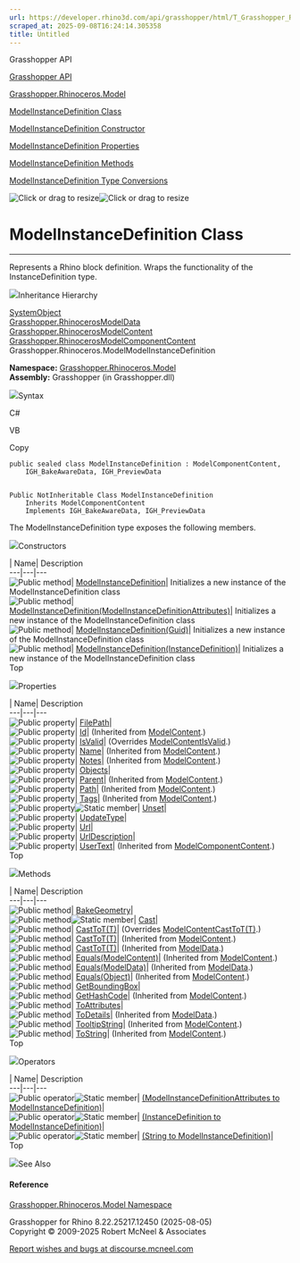 ```yaml
---
url: https://developer.rhino3d.com/api/grasshopper/html/T_Grasshopper_Rhinoceros_Model_ModelInstanceDefinition.htm
scraped_at: 2025-09-08T16:24:14.305358
title: Untitled
---
```


Grasshopper API

[Grasshopper API](../html/723c01da-9986-4db2-8f53-6f3a7494df75.htm
"Grasshopper API")

[Grasshopper.Rhinoceros.Model](../html/N_Grasshopper_Rhinoceros_Model.htm
"Grasshopper.Rhinoceros.Model")

[ModelInstanceDefinition
Class](../html/T_Grasshopper_Rhinoceros_Model_ModelInstanceDefinition.htm
"ModelInstanceDefinition Class")

[ModelInstanceDefinition Constructor
](../html/Overload_Grasshopper_Rhinoceros_Model_ModelInstanceDefinition__ctor.htm
"ModelInstanceDefinition Constructor ")

[ModelInstanceDefinition
Properties](../html/Properties_T_Grasshopper_Rhinoceros_Model_ModelInstanceDefinition.htm
"ModelInstanceDefinition Properties")

[ModelInstanceDefinition
Methods](../html/Methods_T_Grasshopper_Rhinoceros_Model_ModelInstanceDefinition.htm
"ModelInstanceDefinition Methods")

[ModelInstanceDefinition Type
Conversions](../html/Operators_T_Grasshopper_Rhinoceros_Model_ModelInstanceDefinition.htm
"ModelInstanceDefinition Type Conversions")

![Click or drag to resize](../icons/TocOpen.gif)![Click or drag to
resize](../icons/TocClose.gif)

# ModelInstanceDefinition Class  
  
---  
  
Represents a Rhino block definition. Wraps the functionality of the
InstanceDefinition type.

![](../icons/SectionExpanded.png)Inheritance Hierarchy

[SystemObject](https://docs.microsoft.com/dotnet/api/system.object)  
[Grasshopper.RhinocerosModelData](T_Grasshopper_Rhinoceros_ModelData.htm)  
[Grasshopper.RhinocerosModelContent](T_Grasshopper_Rhinoceros_ModelContent.htm)  
[Grasshopper.RhinocerosModelComponentContent](T_Grasshopper_Rhinoceros_ModelComponentContent.htm)  
Grasshopper.Rhinoceros.ModelModelInstanceDefinition  

**Namespace:**
[Grasshopper.Rhinoceros.Model](N_Grasshopper_Rhinoceros_Model.htm)  
**Assembly:** Grasshopper (in Grasshopper.dll)

![](../icons/SectionExpanded.png)Syntax

C#

VB

Copy

    
    
    public sealed class ModelInstanceDefinition : ModelComponentContent, 
    	IGH_BakeAwareData, IGH_PreviewData
    
    
    Public NotInheritable Class ModelInstanceDefinition
    	Inherits ModelComponentContent
    	Implements IGH_BakeAwareData, IGH_PreviewData

The ModelInstanceDefinition type exposes the following members.

![](../icons/SectionExpanded.png)Constructors

| Name| Description  
---|---|---  
![Public method](../icons/pubmethod.gif)|
[ModelInstanceDefinition](M_Grasshopper_Rhinoceros_Model_ModelInstanceDefinition__ctor.htm)|
Initializes a new instance of the ModelInstanceDefinition class  
![Public method](../icons/pubmethod.gif)|
[ModelInstanceDefinition(ModelInstanceDefinitionAttributes)](M_Grasshopper_Rhinoceros_Model_ModelInstanceDefinition__ctor_1.htm)|
Initializes a new instance of the ModelInstanceDefinition class  
![Public method](../icons/pubmethod.gif)|
[ModelInstanceDefinition(Guid)](M_Grasshopper_Rhinoceros_Model_ModelInstanceDefinition__ctor_3.htm)|
Initializes a new instance of the ModelInstanceDefinition class  
![Public method](../icons/pubmethod.gif)|
[ModelInstanceDefinition(InstanceDefinition)](M_Grasshopper_Rhinoceros_Model_ModelInstanceDefinition__ctor_2.htm)|
Initializes a new instance of the ModelInstanceDefinition class  
Top

![](../icons/SectionExpanded.png)Properties

| Name| Description  
---|---|---  
![Public property](../icons/pubproperty.gif)|
[FilePath](P_Grasshopper_Rhinoceros_Model_ModelInstanceDefinition_FilePath.htm)|  
![Public property](../icons/pubproperty.gif)|
[Id](P_Grasshopper_Rhinoceros_ModelContent_Id.htm)|  (Inherited from
[ModelContent](T_Grasshopper_Rhinoceros_ModelContent.htm).)  
![Public property](../icons/pubproperty.gif)|
[IsValid](P_Grasshopper_Rhinoceros_Model_ModelInstanceDefinition_IsValid.htm)|
(Overrides
[ModelContentIsValid](P_Grasshopper_Rhinoceros_ModelContent_IsValid.htm).)  
![Public property](../icons/pubproperty.gif)|
[Name](P_Grasshopper_Rhinoceros_ModelContent_Name.htm)|  (Inherited from
[ModelContent](T_Grasshopper_Rhinoceros_ModelContent.htm).)  
![Public property](../icons/pubproperty.gif)|
[Notes](P_Grasshopper_Rhinoceros_ModelContent_Notes.htm)|  (Inherited from
[ModelContent](T_Grasshopper_Rhinoceros_ModelContent.htm).)  
![Public property](../icons/pubproperty.gif)|
[Objects](P_Grasshopper_Rhinoceros_Model_ModelInstanceDefinition_Objects.htm)|  
![Public property](../icons/pubproperty.gif)|
[Parent](P_Grasshopper_Rhinoceros_ModelContent_Parent.htm)|  (Inherited from
[ModelContent](T_Grasshopper_Rhinoceros_ModelContent.htm).)  
![Public property](../icons/pubproperty.gif)|
[Path](P_Grasshopper_Rhinoceros_ModelContent_Path.htm)|  (Inherited from
[ModelContent](T_Grasshopper_Rhinoceros_ModelContent.htm).)  
![Public property](../icons/pubproperty.gif)|
[Tags](P_Grasshopper_Rhinoceros_ModelContent_Tags.htm)|  (Inherited from
[ModelContent](T_Grasshopper_Rhinoceros_ModelContent.htm).)  
![Public property](../icons/pubproperty.gif)![Static
member](../icons/static.gif)|
[Unset](P_Grasshopper_Rhinoceros_Model_ModelInstanceDefinition_Unset.htm)|  
![Public property](../icons/pubproperty.gif)|
[UpdateType](P_Grasshopper_Rhinoceros_Model_ModelInstanceDefinition_UpdateType.htm)|  
![Public property](../icons/pubproperty.gif)|
[Url](P_Grasshopper_Rhinoceros_Model_ModelInstanceDefinition_Url.htm)|  
![Public property](../icons/pubproperty.gif)|
[UrlDescription](P_Grasshopper_Rhinoceros_Model_ModelInstanceDefinition_UrlDescription.htm)|  
![Public property](../icons/pubproperty.gif)|
[UserText](P_Grasshopper_Rhinoceros_ModelComponentContent_UserText.htm)|
(Inherited from
[ModelComponentContent](T_Grasshopper_Rhinoceros_ModelComponentContent.htm).)  
Top

![](../icons/SectionExpanded.png)Methods

| Name| Description  
---|---|---  
![Public method](../icons/pubmethod.gif)|
[BakeGeometry](M_Grasshopper_Rhinoceros_Model_ModelInstanceDefinition_BakeGeometry.htm)|  
![Public method](../icons/pubmethod.gif)![Static member](../icons/static.gif)|
[Cast](M_Grasshopper_Rhinoceros_Model_ModelInstanceDefinition_Cast.htm)|  
![Public method](../icons/pubmethod.gif)|
[CastToT(T)](M_Grasshopper_Rhinoceros_Model_ModelInstanceDefinition_CastTo__1.htm)|
(Overrides
[ModelContentCastToT(T)](M_Grasshopper_Rhinoceros_ModelContent_CastTo__1.htm).)  
![Public method](../icons/pubmethod.gif)|
[CastToT(T)](M_Grasshopper_Rhinoceros_ModelContent_CastTo__1.htm)|  (Inherited
from [ModelContent](T_Grasshopper_Rhinoceros_ModelContent.htm).)  
![Public method](../icons/pubmethod.gif)|
[CastToT(T)](M_Grasshopper_Rhinoceros_ModelData_CastTo__1.htm)|  (Inherited
from [ModelData](T_Grasshopper_Rhinoceros_ModelData.htm).)  
![Public method](../icons/pubmethod.gif)|
[Equals(ModelContent)](M_Grasshopper_Rhinoceros_ModelContent_Equals.htm)|
(Inherited from [ModelContent](T_Grasshopper_Rhinoceros_ModelContent.htm).)  
![Public method](../icons/pubmethod.gif)|
[Equals(ModelData)](M_Grasshopper_Rhinoceros_ModelData_Equals.htm)|
(Inherited from [ModelData](T_Grasshopper_Rhinoceros_ModelData.htm).)  
![Public method](../icons/pubmethod.gif)|
[Equals(Object)](M_Grasshopper_Rhinoceros_ModelContent_Equals_1.htm)|
(Inherited from [ModelContent](T_Grasshopper_Rhinoceros_ModelContent.htm).)  
![Public method](../icons/pubmethod.gif)|
[GetBoundingBox](M_Grasshopper_Rhinoceros_Model_ModelInstanceDefinition_GetBoundingBox.htm)|  
![Public method](../icons/pubmethod.gif)|
[GetHashCode](M_Grasshopper_Rhinoceros_ModelContent_GetHashCode.htm)|
(Inherited from [ModelContent](T_Grasshopper_Rhinoceros_ModelContent.htm).)  
![Public method](../icons/pubmethod.gif)|
[ToAttributes](M_Grasshopper_Rhinoceros_Model_ModelInstanceDefinition_ToAttributes.htm)|  
![Public method](../icons/pubmethod.gif)|
[ToDetails](M_Grasshopper_Rhinoceros_ModelData_ToDetails.htm)|  (Inherited
from [ModelData](T_Grasshopper_Rhinoceros_ModelData.htm).)  
![Public method](../icons/pubmethod.gif)|
[TooltipString](M_Grasshopper_Rhinoceros_ModelContent_TooltipString.htm)|
(Inherited from [ModelContent](T_Grasshopper_Rhinoceros_ModelContent.htm).)  
![Public method](../icons/pubmethod.gif)|
[ToString](M_Grasshopper_Rhinoceros_ModelContent_ToString.htm)|  (Inherited
from [ModelContent](T_Grasshopper_Rhinoceros_ModelContent.htm).)  
Top

![](../icons/SectionExpanded.png)Operators

| Name| Description  
---|---|---  
![Public operator](../icons/puboperator.gif)![Static
member](../icons/static.gif)| [(ModelInstanceDefinitionAttributes to
ModelInstanceDefinition)](M_Grasshopper_Rhinoceros_Model_ModelInstanceDefinition_op_Implicit.htm)|  
![Public operator](../icons/puboperator.gif)![Static
member](../icons/static.gif)| [(InstanceDefinition to
ModelInstanceDefinition)](M_Grasshopper_Rhinoceros_Model_ModelInstanceDefinition_op_Implicit_1.htm)|  
![Public operator](../icons/puboperator.gif)![Static
member](../icons/static.gif)| [(String to
ModelInstanceDefinition)](M_Grasshopper_Rhinoceros_Model_ModelInstanceDefinition_op_Implicit_2.htm)|  
Top

![](../icons/SectionExpanded.png)See Also

#### Reference

[Grasshopper.Rhinoceros.Model Namespace](N_Grasshopper_Rhinoceros_Model.htm)

Grasshopper for Rhino 8.22.25217.12450 (2025-08-05)  
Copyright © 2009-2025 Robert McNeel & Associates

[Report wishes and bugs at
discourse.mcneel.com](https://discourse.mcneel.com/c/grasshopper)

